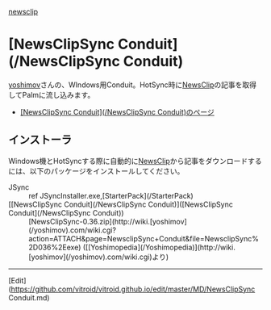 ---
---
[newsclip](/newsclip)
# [NewsClipSync Conduit](/NewsClipSync Conduit)
[yoshimov](/yoshimov)さんの、WIndows用Conduit。HotSync時に[NewsClip](/NewsClip)の記事を取得してPalmに流し込みます。
* [[NewsClipSync Conduit](/NewsClipSync Conduit)のページ](http://wiki.[yoshimov](/yoshimov).com/wiki.cgi?page=NewsclipSync+Conduit)
## インストーラ
Windows機とHotSyncする際に自動的に[NewsClip](/NewsClip)から記事をダウンロードするには、以下のパッケージをインストールしてください。
<dl>
  <dt>JSync</dt><dd>ref JSyncInstaller.exe,[StarterPack](/StarterPack)
</dd>
  <dt>[[NewsClipSync Conduit](/NewsClipSync Conduit)]([NewsClipSync Conduit](/NewsClipSync Conduit))</dt><dd>[NewsClipSync-0.36.zip](http://wiki.[yoshimov](/yoshimov).com/wiki.cgi?action=ATTACH&page=NewsclipSync+Conduit&file=NewsclipSync%2D036%2Eexe) ([[Yoshimopedia](/Yoshimopedia)](http://wiki.[yoshimov](/yoshimov).com/wiki.cgi)より)
</dd>


----
[Edit](https://github.com/vitroid/vitroid.github.io/edit/master/MD/NewsClipSync Conduit.md)
